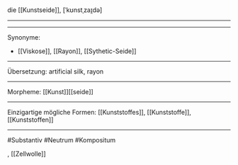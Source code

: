 die [[Kunstseide]], [ˈkʊnstˌzaɪ̯də]

---

---
Synonyme:
- [[Viskose]], [[Rayon]], [[Sythetic-Seide]]

---
Übersetzung: artificial silk, rayon

---
Morpheme:
[[Kunst]][[seide]]

---
Einzigartige mögliche Formen: [[Kunststoffes]], [[Kunststoffe]], [[Kunststoffen]]

---
#Substantiv #Neutrum 
#Kompositum

, [[Zellwolle]]